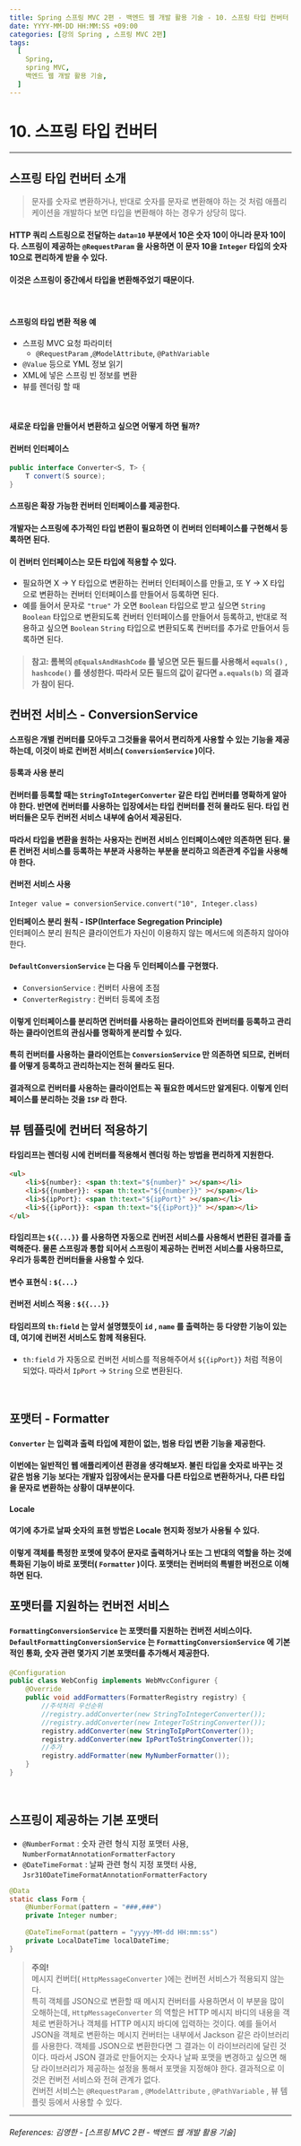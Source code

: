 ```yaml
---
title: Spring 스프링 MVC 2편 - 백엔드 웹 개발 활용 기술 - 10. 스프링 타입 컨버터
date: YYYY-MM-DD HH:MM:SS +09:00
categories: [강의 Spring , 스프링 MVC 2편]
tags:
  [
    Spring,
    spring MVC,
    백엔드 웹 개발 활용 기술,
  ]
---
```


# 10. 스프링 타입 컨버터

----
## 스프링 타입 컨버터 소개
> 문자를 숫자로 변환하거나, 반대로 숫자를 문자로 변환해야 하는 것 처럼 애플리케이션을 개발하다 보면
타입을 변환해야 하는 경우가 상당히 많다.

#### HTTP 쿼리 스트링으로 전달하는 `data=10` 부분에서 10은 숫자 10이 아니라 문자 10이다. 스프링이 제공하는 `@RequestParam` 을 사용하면 이 문자 10을 `Integer` 타입의 숫자 10으로 편리하게 받을 수 있다.
####  **이것은 스프링이 중간에서 타입을 변환해주었기 때문이다.**
<br>

#### **스프링의 타입 변환 적용 예**
* 스프링 MVC 요청 파라미터
  * `@RequestParam` ,` @ModelAttribute `, `@PathVariable`
* `@Value` 등으로 YML 정보 읽기
* XML에 넣은 스프링 빈 정보를 변환
* 뷰를 렌더링 할 때
<br>

#### 새로운 타입을 만들어서 변환하고 싶으면 어떻게 하면 될까?
#### 컨버터 인터페이스
```java
public interface Converter<S, T> {
    T convert(S source);
}
```
#### **스프링은 확장 가능한 컨버터 인터페이스를 제공한다.**
#### 개발자는 스프링에 추가적인 타입 변환이 필요하면 이 컨버터 인터페이스를 구현해서 등록하면 된다.
#### 이 컨버터 인터페이스는 모든 타입에 적용할 수 있다. 
* 필요하면 X -> Y 타입으로 변환하는 컨버터 인터페이스를 만들고, 또 Y -> X 타입으로 변환하는 컨버터 인터페이스를 만들어서 등록하면 된다.
* 예를 들어서 문자로 `"true"` 가 오면 `Boolean` 타입으로 받고 싶으면 `String` `Boolean` 타입으로 변환되도록 컨버터 인터페이스를 만들어서 등록하고, 반대로 적용하고 싶으면 `Boolean` `String` 타입으로 변환되도록 컨버터를 추가로 만들어서 등록하면 된다.

> #### 참고: 롬복의 `@EqualsAndHashCode` 를 넣으면 모든 필드를 사용해서 `equals()` , `hashcode()` 를 생성한다.  따라서 모든 필드의 값이 같다면 `a.equals(b)` 의 결과가 참이 된다.

## 컨버전 서비스 - ConversionService
#### 스프링은 개별 컨버터를 모아두고 그것들을 묶어서 편리하게 사용할 수 있는 기능을 제공하는데, 이것이 바로 컨버전 서비스( `ConversionService` )이다.

#### **등록과 사용 분리**
#### 컨버터를 등록할 때는 `StringToIntegerConverter` 같은 타입 컨버터를 명확하게 알아야 한다. 반면에 컨버터를 사용하는 입장에서는 타입 컨버터를 전혀 몰라도 된다. 타입 컨버터들은 모두 컨버전 서비스 내부에 숨어서 제공된다.    
#### 따라서 타입을 변환을 원하는 사용자는 컨버전 서비스 인터페이스에만 의존하면 된다. 물론 컨버전 서비스를 등록하는 부분과 사용하는 부분을 분리하고 의존관계 주입을 사용해야 한다.
#### **컨버전 서비스 사용**
`Integer value = conversionService.convert("10", Integer.class)`
<br>

**인터페이스 분리 원칙 - ISP(Interface Segregation Principle)**  
인터페이스 분리 원칙은 클라이언트가 자신이 이용하지 않는 메서드에 의존하지 않아야 한다.<br>

#### `DefaultConversionService` 는 다음 두 인터페이스를 구현했다.
* `ConversionService` : 컨버터 사용에 초점
* `ConverterRegistry` : 컨버터 등록에 초점  
  
#### 이렇게 인터페이스를 분리하면 컨버터를 사용하는 클라이언트와 컨버터를 등록하고 관리하는 클라이언트의 관심사를 명확하게 분리할 수 있다.    
#### 특히 컨버터를 사용하는 클라이언트는 `ConversionService` 만 의존하면 되므로, 컨버터를 어떻게 등록하고 관리하는지는 전혀 몰라도 된다.     
#### 결과적으로 컨버터를 사용하는 클라이언트는 꼭 필요한 메서드만 알게된다. 이렇게 인터페이스를 분리하는 것을 `ISP` 라 한다.

## 뷰 템플릿에 컨버터 적용하기
#### 타임리프는 렌더링 시에 컨버터를 적용해서 렌더링 하는 방법을 편리하게 지원한다.


```html
<ul>
    <li>${number}: <span th:text="${number}" ></span></li>
    <li>${{number}}: <span th:text="${{number}}" ></span></li>
    <li>${ipPort}: <span th:text="${ipPort}" ></span></li>
    <li>${{ipPort}}: <span th:text="${{ipPort}}" ></span></li>
</ul>
```


#### 타임리프는 `${{...}}` 를 사용하면 자동으로 컨버전 서비스를 사용해서 변환된 결과를 출력해준다. 물론 스프링과 통합 되어서 스프링이 제공하는 컨버전 서비스를 사용하므로, 우리가 등록한 컨버터들을 사용할 수 있다.
#### 변수 표현식 : `${...}`
#### 컨버전 서비스 적용 : `${{...}}`

#### 타임리프의 `th:field` 는 앞서 설명했듯이 `id` , `name` 를 출력하는 등 다양한 기능이 있는데, 여기에 컨버전 서비스도 함께 적용된다.
* `th:field` 가 자동으로 컨버전 서비스를 적용해주어서 `${{ipPort}}` 처럼 적용이 되었다. 따라서
`IpPort` -> `String` 으로 변환된다.
<br>

## 포맷터 - Formatter
#### `Converter` 는 입력과 출력 타입에 제한이 없는, 범용 타입 변환 기능을 제공한다.
#### 이번에는 일반적인 웹 애플리케이션 환경을 생각해보자. 불린 타입을 숫자로 바꾸는 것 같은 범용 기능 보다는 개발자 입장에서는 **문자를 다른 타입으로 변환하거나, 다른 타입을 문자로 변환**하는 상황이 대부분이다.

#### **Locale**
#### 여기에 추가로 날짜 숫자의 표현 방법은 Locale 현지화 정보가 사용될 수 있다.
#### 이렇게 객체를 특정한 포멧에 맞추어 문자로 출력하거나 또는 그 반대의 역할을 하는 것에 특화된 기능이 바로 포맷터( `Formatter` )이다. 포맷터는 컨버터의 특별한 버전으로 이해하면 된다.

## 포맷터를 지원하는 컨버전 서비스
#### `FormattingConversionService` 는 포맷터를 지원하는 컨버전 서비스이다. `DefaultFormattingConversionService` 는 `FormattingConversionService` 에 기본적인 통화, 숫자 관련 몇가지 기본 포맷터를 추가해서 제공한다.

```java
@Configuration
public class WebConfig implements WebMvcConfigurer {
    @Override
    public void addFormatters(FormatterRegistry registry) {
        //주석처리 우선순위
        //registry.addConverter(new StringToIntegerConverter());
        //registry.addConverter(new IntegerToStringConverter());
        registry.addConverter(new StringToIpPortConverter());
        registry.addConverter(new IpPortToStringConverter());
        //추가
        registry.addFormatter(new MyNumberFormatter());
    }
}
```
<br>

## 스프링이 제공하는 기본 포맷터
* `@NumberFormat` : 숫자 관련 형식 지정 포맷터 사용, `NumberFormatAnnotationFormatterFactory`
* `@DateTimeFormat` : 날짜 관련 형식 지정 포맷터 사용, `Jsr310DateTimeFormatAnnotationFormatterFactory`

```java
@Data
static class Form {
    @NumberFormat(pattern = "###,###")
    private Integer number;
    
    @DateTimeFormat(pattern = "yyyy-MM-dd HH:mm:ss")
    private LocalDateTime localDateTime;
}
```

> **주의!**  
메시지 컨버터( `HttpMessageConverter` )에는 컨버전 서비스가 적용되지 않는다.  
특히 객체를 JSON으로 변환할 때 메시지 컨버터를 사용하면서 이 부분을 많이 오해하는데, `HttpMessageConverter` 의 역할은 HTTP 메시지 바디의 내용을 객체로 변환하거나 객체를 HTTP 메시지
바디에 입력하는 것이다. 예를 들어서 JSON을 객체로 변환하는 메시지 컨버터는 내부에서 Jackson 같은
라이브러리를 사용한다. 객체를 JSON으로 변환한다면 그 결과는 이 라이브러리에 달린 것이다. 따라서
JSON 결과로 만들어지는 숫자나 날짜 포맷을 변경하고 싶으면 해당 라이브러리가 제공하는 설정을 통해서
포맷을 지정해야 한다. 결과적으로 이것은 컨버전 서비스와 전혀 관계가 없다.    
컨버전 서비스는 `@RequestParam` , `@ModelAttribute` , `@PathVariable` , 뷰 템플릿 등에서 사용할 수
있다.
----  

###### References: 김영한 - [스프링 MVC 2편 - 백엔드 웹 개발 활용 기술]
